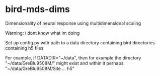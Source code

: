 # bird-mds-dims
Dimensionality of neural response using multidimensional scaling

Warning: i dont know what im doing

Set up config.py with path to a data directory containing bird directories containing h5 files

For example, if DATADIR="~/data", then for example the directory "~/data/GreBlu9508M/" might exist and within it perhaps "~/data/GreBlu9508M/Site ... h5"
